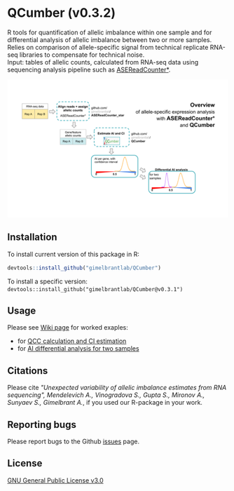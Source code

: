 
# QCumber (v0.3.2)

R tools for quantification of allelic imbalance within one sample and for differential analysis of allelic imbalance between two or more samples. Relies on comparison of allele-specific signal from technical replicate RNA-seq libraries to compensate for technical noise.  
Input: tables of allelic counts, calculated from RNA-seq data using sequencing analysis pipeline such as [ASEReadCounter*](https://github.com/gimelbrantlab/ASEReadCounter_star).

![pic](https://github.com/gimelbrantlab/ASE/blob/master/ASEReadsCounterstar_QCumber_flowchart.svg)

## Installation

To install current version of this package in R:

``` r
devtools::install_github("gimelbrantlab/QCumber")
```
To install a specific version: `devtools::install_github("gimelbrantlab/QCumber@v0.3.1")`


## Usage

Please see [Wiki page](https://github.com/gimelbrantlab/QCumber/wiki) for worked exaples:
* for [QCC calculation and CI estimation](https://github.com/gimelbrantlab/QCumber/wiki/Use-case-1:-One-biological-sample)
* for [AI differential analysis for two samples](https://github.com/gimelbrantlab/QCumber/wiki/Use-case-2:-Differential-AI-analysis)

## Citations

Please cite _"Unexpected variability of allelic imbalance estimates from RNA sequencing", Mendelevich A.*, Vinogradova S.*, Gupta S., Mironov A., Sunyaev S., Gimelbrant A._, if you used our R-package in your work.

## Reporting bugs

Please report bugs to the Github [issues](https://github.com/gimelbrantlab/QCumber/issues) page.

## License

[GNU General Public License v3.0](https://github.com/gimelbrantlab/QCumber/blob/master/LICENSE)




